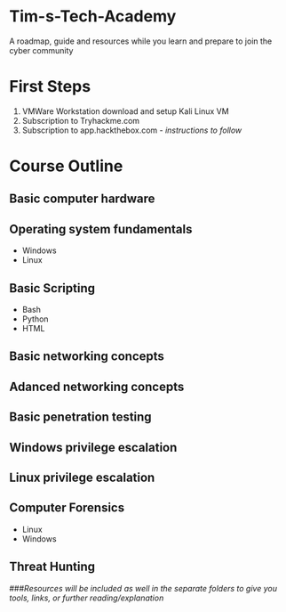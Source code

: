 # Tim-s-Tech-Academy
A roadmap, guide and resources while you learn and prepare to join the cyber community

# First Steps 
  1. VMWare Workstation download and setup Kali Linux VM
  2. Subscription to Tryhackme.com
  3. Subscription to app.hackthebox.com
    - *instructions to follow*

# Course Outline

## Basic computer hardware

## Operating system fundamentals 
  - Windows
  - Linux

## Basic Scripting
  - Bash
  - Python
  - HTML

## Basic networking concepts

## Adanced networking concepts

## Basic penetration testing

## Windows privilege escalation 

## Linux privilege escalation

## Computer Forensics 
  - Linux
  - Windows 
  
## Threat Hunting 

###*Resources will be included as well in the separate folders to give you tools, links, or further reading/explanation* 
